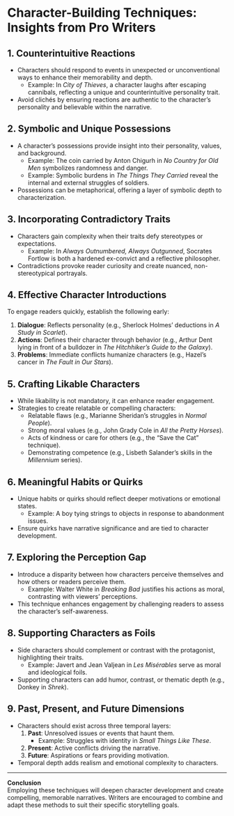 # Character-Building Techniques: Insights from Pro Writers

## 1. Counterintuitive Reactions
- Characters should respond to events in unexpected or unconventional ways to enhance their memorability and depth.
  - Example: In *City of Thieves*, a character laughs after escaping cannibals, reflecting a unique and counterintuitive personality trait.
- Avoid clichés by ensuring reactions are authentic to the character’s personality and believable within the narrative.

## 2. Symbolic and Unique Possessions
- A character’s possessions provide insight into their personality, values, and background.
  - Example: The coin carried by Anton Chigurh in *No Country for Old Men* symbolizes randomness and danger.
  - Example: Symbolic burdens in *The Things They Carried* reveal the internal and external struggles of soldiers.
- Possessions can be metaphorical, offering a layer of symbolic depth to characterization.

## 3. Incorporating Contradictory Traits
- Characters gain complexity when their traits defy stereotypes or expectations.
  - Example: In *Always Outnumbered, Always Outgunned*, Socrates Fortlow is both a hardened ex-convict and a reflective philosopher.
- Contradictions provoke reader curiosity and create nuanced, non-stereotypical portrayals.

## 4. Effective Character Introductions
To engage readers quickly, establish the following early:
1. **Dialogue**: Reflects personality (e.g., Sherlock Holmes’ deductions in *A Study in Scarlet*).
2. **Actions**: Defines their character through behavior (e.g., Arthur Dent lying in front of a bulldozer in *The Hitchhiker’s Guide to the Galaxy*).
3. **Problems**: Immediate conflicts humanize characters (e.g., Hazel’s cancer in *The Fault in Our Stars*).

## 5. Crafting Likable Characters
- While likability is not mandatory, it can enhance reader engagement.
- Strategies to create relatable or compelling characters:
  - Relatable flaws (e.g., Marianne Sheridan’s struggles in *Normal People*).
  - Strong moral values (e.g., John Grady Cole in *All the Pretty Horses*).
  - Acts of kindness or care for others (e.g., the “Save the Cat” technique).
  - Demonstrating competence (e.g., Lisbeth Salander’s skills in the *Millennium* series).

## 6. Meaningful Habits or Quirks
- Unique habits or quirks should reflect deeper motivations or emotional states.
  - Example: A boy tying strings to objects in response to abandonment issues.
- Ensure quirks have narrative significance and are tied to character development.

## 7. Exploring the Perception Gap
- Introduce a disparity between how characters perceive themselves and how others or readers perceive them.
  - Example: Walter White in *Breaking Bad* justifies his actions as moral, contrasting with viewers’ perceptions.
- This technique enhances engagement by challenging readers to assess the character’s self-awareness.

## 8. Supporting Characters as Foils
- Side characters should complement or contrast with the protagonist, highlighting their traits.
  - Example: Javert and Jean Valjean in *Les Misérables* serve as moral and ideological foils.
- Supporting characters can add humor, contrast, or thematic depth (e.g., Donkey in *Shrek*).

## 9. Past, Present, and Future Dimensions
- Characters should exist across three temporal layers:
  1. **Past**: Unresolved issues or events that haunt them.
     - Example: Struggles with identity in *Small Things Like These*.
  2. **Present**: Active conflicts driving the narrative.
  3. **Future**: Aspirations or fears providing motivation.
- Temporal depth adds realism and emotional complexity to characters.

---

**Conclusion**  
Employing these techniques will deepen character development and create compelling, memorable narratives. Writers are encouraged to combine and adapt these methods to suit their specific storytelling goals.
